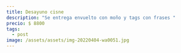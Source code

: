 ```yaml
---
title: Desayuno cisne
description: "Se entrega envuelto con moño y tags con frases "
precio: $ 8800
tags:
  - post
image: /assets/assets/img-20220404-wa0051.jpg
---
```

